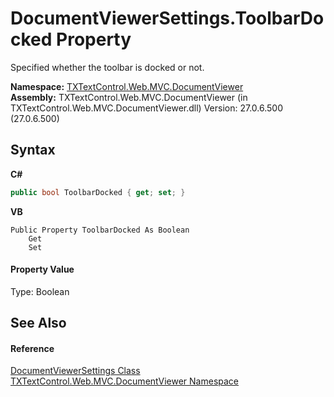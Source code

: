 # DocumentViewerSettings.ToolbarDocked Property 
 

Specified whether the toolbar is docked or not.

**Namespace:**&nbsp;<a href="N_TXTextControl_Web_MVC_DocumentViewer">TXTextControl.Web.MVC.DocumentViewer</a><br />**Assembly:**&nbsp;TXTextControl.Web.MVC.DocumentViewer (in TXTextControl.Web.MVC.DocumentViewer.dll) Version: 27.0.6.500 (27.0.6.500)

## Syntax

**C#**<br />
``` C#
public bool ToolbarDocked { get; set; }
```

**VB**<br />
``` VB
Public Property ToolbarDocked As Boolean
	Get
	Set
```


#### Property Value
Type: Boolean

## See Also


#### Reference
<a href="T_TXTextControl_Web_MVC_DocumentViewer_DocumentViewerSettings">DocumentViewerSettings Class</a><br /><a href="N_TXTextControl_Web_MVC_DocumentViewer">TXTextControl.Web.MVC.DocumentViewer Namespace</a><br />